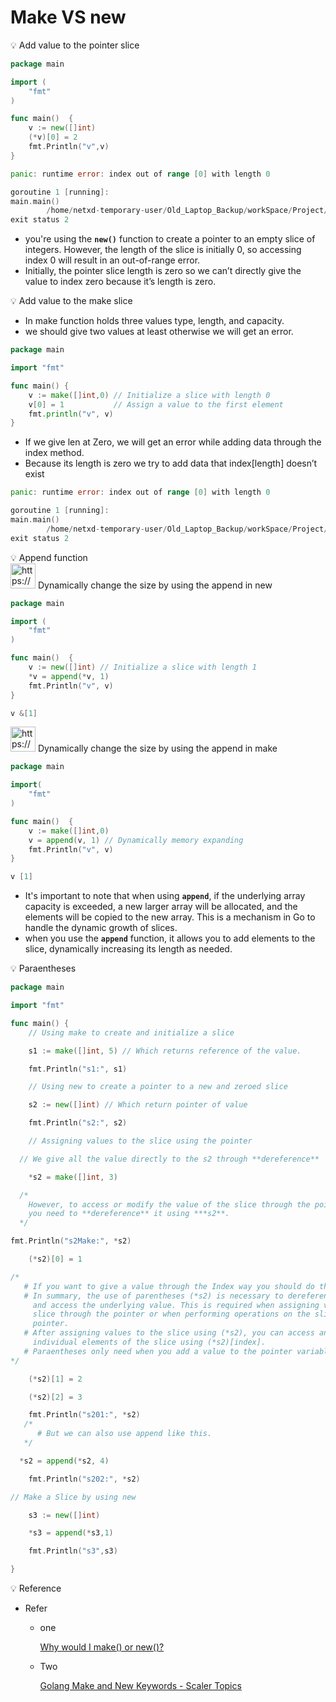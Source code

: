 # Make VS new

<aside>
💡 Add value to the pointer slice

```go
package main

import (
	"fmt"
)

func main()  {
	v := new([]int)
	(*v)[0] = 2
	fmt.Println("v",v) 
}
```

```go
panic: runtime error: index out of range [0] with length 0

goroutine 1 [running]:
main.main()
        /home/netxd-temporary-user/Old_Laptop_Backup/workSpace/Project/NewToGoMySystem/makeVsnew/prt-1/main.go:10 +0x9f
exit status 2
```

- you're using the **`new()`** function to create a pointer to an empty slice of integers. However, the length of the slice is initially 0, so accessing index 0 will result in an out-of-range error.
- Initially, the pointer slice length is zero so we can’t directly give the value to index zero because it’s length is zero.
</aside>

<aside>
💡 Add value to the make slice

- In make function holds three values type, length, and capacity.
- we should give two values at least otherwise we will get an error.

```go
package main

import "fmt"

func main() {
	v := make([]int,0) // Initialize a slice with length 0
	v[0] = 1           // Assign a value to the first element
	fmt.println("v", v)
}
```

- If we give len at Zero, we will get an error while adding data through the index method.
- Because its length is zero we try to add data that index[length] doesn’t exist

```go
panic: runtime error: index out of range [0] with length 0

goroutine 1 [running]:
main.main()
        /home/netxd-temporary-user/Old_Laptop_Backup/workSpace/Project/NewToGoMySystem/makeVsnew/prt-2/main.go:7 +0x2f
exit status 2
```

</aside>

<aside>
💡 Append function

<aside>
<img src="https://www.notion.so/icons/anchor_blue.svg" alt="https://www.notion.so/icons/anchor_blue.svg" width="40px" /> Dynamically change the size by using the append in new

```go
package main

import (
	"fmt"
)

func main()  {
	v := new([]int) // Initialize a slice with length 1
	*v = append(*v, 1)
	fmt.Println("v", v)
}
```

```go
v &[1]
```

</aside>

<aside>
<img src="https://www.notion.so/icons/anchor_blue.svg" alt="https://www.notion.so/icons/anchor_blue.svg" width="40px" /> Dynamically change the size by using the append in make

```go
package main

import(
	"fmt"
)

func main()  {
	v := make([]int,0) 
	v = append(v, 1) // Dynamically memory expanding
	fmt.Println("v", v)
}
```

```go
v [1]
```

- It's important to note that when using **`append`**, if the underlying array capacity is exceeded, a new larger array will be allocated, and the elements will be copied to the new array. This is a mechanism in Go to handle the dynamic growth of slices.
- when you use the **`append`** function, it allows you to add elements to the slice, dynamically increasing its length as needed.
</aside>

</aside>

<aside>
💡 Paraentheses

```go
package main

import "fmt"

func main() {
	// Using make to create and initialize a slice

	s1 := make([]int, 5) // Which returns reference of the value.

	fmt.Println("s1:", s1)

	// Using new to create a pointer to a new and zeroed slice

	s2 := new([]int) // Which return pointer of value

	fmt.Println("s2:", s2)

	// Assigning values to the slice using the pointer

  // We give all the value directly to the s2 through **dereference** 

	*s2 = make([]int, 3)

  /*
    However, to access or modify the value of the slice through the pointer,
    you need to **dereference** it using ***s2**.
  */	

fmt.Println("s2Make:", *s2)

	(*s2)[0] = 1

/*
   # If you want to give a value through the Index way you should do this.
   # In summary, the use of parentheses (*s2) is necessary to dereference a pointer
     and access the underlying value. This is required when assigning values to the
     slice through the pointer or when performing operations on the slice using the
     pointer.
   # After assigning values to the slice using (*s2), you can access and modify
     individual elements of the slice using (*s2)[index].
   # Paraentheses only need when you add a value to the pointer variable by index way.
*/

	(*s2)[1] = 2

	(*s2)[2] = 3

	fmt.Println("s201:", *s2)
   /*
      # But we can also use append like this.
   */ 

  *s2 = append(*s2, 4)

	fmt.Println("s202:", *s2)

// Make a Slice by using new 

	s3 := new([]int)

	*s3 = append(*s3,1)

	fmt.Println("s3",s3)

}
```

<aside>
💡 Reference

- Refer
    - one
        
        [Why would I make() or new()?](https://stackoverflow.com/questions/9320862/why-would-i-make-or-new)
        
    - Two
        
        [Golang Make and New Keywords - Scaler Topics](https://www.scaler.com/topics/golang/golang-make-and-new-keywords/)
        
</aside>

</aside>